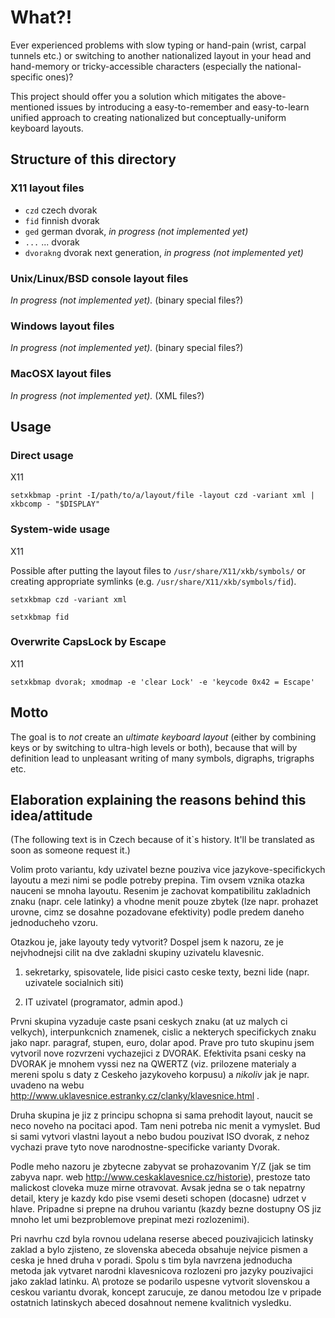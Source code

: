 What?!
======

Ever experienced problems with slow typing or hand-pain (wrist, carpal tunnels etc.) or switching to another nationalized layout in your head and hand-memory or tricky-accessible characters (especially the national-specific ones)?

This project should offer you a solution which mitigates the above-mentioned issues by introducing a easy-to-remember and easy-to-learn unified approach to creating nationalized but conceptually-uniform keyboard layouts.

Structure of this directory
---------------------------

### X11 layout files

*   `czd` czech dvorak
*   `fid` finnish dvorak
*   `ged` german dvorak, *in progress (not implemented yet)*
*   `...` ... dvorak
*   `dvorakng` dvorak next generation, *in progress (not implemented yet)*

### Unix/Linux/BSD console layout files

*In progress (not implemented yet).* (binary special files?)

### Windows layout files

*In progress (not implemented yet).* (binary special files?)

### MacOSX layout files

*In progress (not implemented yet).* (XML files?)

Usage
-----

### Direct usage

X11

`setxkbmap -print -I/path/to/a/layout/file -layout czd -variant xml | xkbcomp - "$DISPLAY"`

### System-wide usage

X11

Possible after putting the layout files to `/usr/share/X11/xkb/symbols/` or creating appropriate symlinks (e.g. `/usr/share/X11/xkb/symbols/fid`).

`setxkbmap czd -variant xml`

`setxkbmap fid`

### Overwrite CapsLock by Escape

X11

`setxkbmap dvorak; xmodmap -e 'clear Lock' -e 'keycode 0x42 = Escape'`

Motto
-----

The goal is to *not* create an *ultimate keyboard layout* (either by combining keys or by switching to ultra-high levels or both), because that will by definition lead to unpleasant writing of many symbols, digraphs, trigraphs etc.

Elaboration explaining the reasons behind this idea/attitude
------------------------------------------------------------

(The following text is in Czech because of it\`s history. It'll be translated as soon as someone request it.)

Volim proto variantu, kdy uzivatel bezne pouziva vice jazykove-specifickych layoutu a mezi nimi se podle potreby prepina. Tim ovsem vznika otazka nauceni se mnoha layoutu. Resenim je zachovat kompatibilitu zakladnich znaku (napr. cele latinky) a vhodne menit pouze zbytek (lze napr. prohazet urovne, cimz se dosahne pozadovane efektivity) podle predem daneho jednoducheho vzoru.

Otazkou je, jake layouty tedy vytvorit? Dospel jsem k nazoru, ze je nejvhodnejsi cilit na dve zakladni skupiny uzivatelu klavesnic.

1) sekretarky, spisovatele, lide pisici casto ceske texty, bezni lide (napr. uzivatele socialnich siti)

2) IT uzivatel (programator, admin apod.)

Prvni skupina vyzaduje caste psani ceskych znaku (at uz malych ci velkych), interpunkcnich znamenek, cislic a nekterych specifickych znaku jako napr. paragraf, stupen, euro, dolar apod. Prave pro tuto skupinu jsem vytvoril nove rozvrzeni vychazejici z DVORAK. Efektivita psani cesky na DVORAK je mnohem vyssi nez na QWERTZ (viz. prilozene materialy a mereni spolu s daty z Ceskeho jazykoveho korpusu) a *nikoliv* jak je napr. uvadeno na webu http://www.uklavesnice.estranky.cz/clanky/klavesnice.html .

Druha skupina je jiz z principu schopna si sama prehodit layout, naucit se neco noveho na pocitaci apod. Tam neni potreba nic menit a vymyslet. Bud si sami vytvori vlastni layout a nebo budou pouzivat ISO dvorak, z nehoz vychazi prave tyto nove narodnostne-specificke varianty Dvorak.

Podle meho nazoru je zbytecne zabyvat se prohazovanim Y/Z (jak se tim zabyva napr. web http://www.ceskaklavesnice.cz/historie), prestoze tato malickost cloveka muze mirne otravovat. Avsak jedna se o tak nepatrny detail, ktery je kazdy kdo pise vsemi deseti schopen (docasne) udrzet v hlave. Pripadne si prepne na druhou variantu (kazdy bezne dostupny OS jiz mnoho let umi bezproblemove prepinat mezi rozlozenimi).

Pri navrhu czd byla rovnou udelana reserse abeced pouzivajicich latinsky zaklad a bylo zjisteno, ze slovenska abeceda obsahuje nejvice pismen a ceska je hned druha v poradi. Spolu s tim byla navrzena jednoducha metoda jak vytvaret narodni klavesnicova rozlozeni pro jazyky pouzivajici jako zaklad latinku. A\ protoze se podarilo uspesne vytvorit slovenskou a ceskou variantu dvorak, koncept zarucuje, ze danou metodou lze v pripade ostatnich latinskych abeced dosahnout nemene kvalitnich vysledku.

